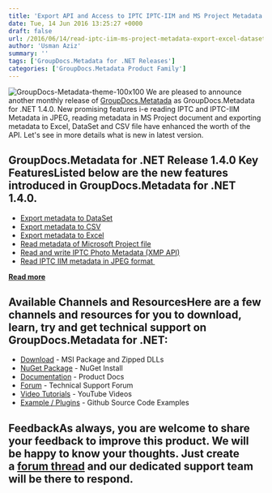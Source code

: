 ```yaml
---
title: 'Export API and Access to IPTC IPTC-IIM and MS Project Metadata'
date: Tue, 14 Jun 2016 13:25:27 +0000
draft: false
url: /2016/06/14/read-iptc-iim-ms-project-metadata-export-excel-dataset-csv/
author: 'Usman Aziz'
summary: ''
tags: ['GroupDocs.Metadata for .NET Releases']
categories: ['GroupDocs.Metadata Product Family']
---
```


![](http://blog.groupdocs.com/wp-content/uploads/sites/4/2017/06/groupdocs-metadata-net.png "GroupDocs-Metadata-theme-100x100") We are pleased to announce another monthly release of [GroupDocs.Metatada](http://www.groupdocs.com/products/metadata/net) as GroupDocs.Metadata for .NET 1.4.0. New promising features i-e reading IPTC and IPTC-IIM Metadata in JPEG, reading metadata in MS Project document and exporting metadata to Excel, DataSet and CSV file have enhanced the worth of the API. Let's see in more details what is new in latest version.

## GroupDocs.Metadata for .NET Release 1.4.0 Key FeaturesListed below are the new features introduced in GroupDocs.Metadata for .NET 1.4.0.

*   [Export metadata to DataSet](https://docs.groupdocs.com/metadata/net)
*   [Export metadata to CSV](https://docs.groupdocs.com/metadata/net)
*   [Export metadata to Excel](https://docs.groupdocs.com/metadata/net)
*   [Read metadata of Microsoft Project file](https://docs.groupdocs.com/metadata/net)
*   [Read and write IPTC Photo Metadata (XMP API)](https://docs.groupdocs.com/metadata/net)
*   [Read IPTC IIM metadata in JPEG format ](https://docs.groupdocs.com/metadata/net)

[**Read more**](https://docs.groupdocs.com/metadata/net)

## Available Channels and ResourcesHere are a few channels and resources for you to download, learn, try and get technical support on GroupDocs.Metadata for .NET:

*   [Download](http://groupdocs.com/Community/files/8/.net-libraries/groupdocs_metadata_for_.net/default.aspx "Download") - MSI Package and Zipped DLLs
*   [NuGet Package](https://www.nuget.org/packages/groupdocs-metadata-dotnet/ "NuGet Package") - NuGet Install
*   [Documentation](https://docs.groupdocs.com/metadata/net "Product Documentation ") - Product Docs
*   [Forum](http://groupdocs.com/Community/forums/groupdocs.metadata-product-family/48/showforum.aspx) - Technical Support Forum
*   [Video Tutorials](https://www.youtube.com/channel/UCkOlPEPh0oljoESrmKP6l4g/playlists) - YouTube Videos
*   [Example / Plugins](https://github.com/groupdocs-metadata/GroupDocs.Metadata-for-.NET) - Github Source Code Examples

## FeedbackAs always, you are welcome to share your feedback to improve this product. We will be happy to know your thoughts. Just create a [forum thread](http://groupdocs.com/Community/forums/groupdocs.metadata-product-family/48/showforum.aspx) and our dedicated support team will be there to respond.





